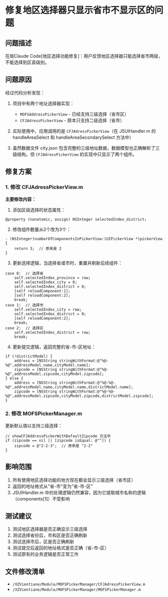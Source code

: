# 修复地区选择器只显示省市不显示区的问题

## 问题描述

在局Claude Code[地区选择功能修复]：用户反馈地区选择器只能选择省市两级，不能选择到区县级别。

## 问题原因

经过代码分析发现：

1. 项目中有两个地址选择器实现：
   - `MOFSAddressPickerView` - 已经支持三级选择（省市区）
   - `CFJAdressPickerView` - 原本只支持二级选择（省市）

2. 实际使用中，应用调用的是 `CFJAdressPickerView`（在 JSUIHandler.m 的 handleAreaSelect 和 handleAreaSecondarySelect 方法中）

3. 虽然数据文件 city.json 包含完整的三级地址数据，数据模型也正确解析了三级结构，但 `CFJAdressPickerView` 的实现中只显示了两个组件。

## 修复方案

### 1. 修改 CFJAdressPickerView.m

**主要修改内容：**

1. 添加区级选择的状态属性：
```objc
@property (nonatomic, assign) NSInteger selectedIndex_district;
```

2. 修改组件数量从2个改为3个：
```objc
- (NSInteger)numberOfComponentsInPickerView:(UIPickerView *)pickerView {
    return 3;  // 原来是 2
}
```

3. 更新选择逻辑，当选择省或市时，重置并刷新后续组件：
```objc
case 0:  // 选择省
    self.selectedIndex_province = row;
    self.selectedIndex_city = 0;
    self.selectedIndex_district = 0;
    [self reloadComponent:1];
    [self reloadComponent:2];
    break;
case 1:  // 选择市
    self.selectedIndex_city = row;
    self.selectedIndex_district = 0;
    [self reloadComponent:2];
    break;
case 2:  // 选择区
    self.selectedIndex_district = row;
    break;
```

4. 更新提交逻辑，返回完整的省-市-区地址：
```objc
if (!districtModel) {
    address = [NSString stringWithFormat:@"%@-%@",addressModel.name,cityModel.name];
    zipcode = [NSString stringWithFormat:@"%@-%@",addressModel.zipcode,cityModel.zipcode];
} else {
    address = [NSString stringWithFormat:@"%@-%@-%@",addressModel.name,cityModel.name,districtModel.name];
    zipcode = [NSString stringWithFormat:@"%@-%@-%@",addressModel.zipcode,cityModel.zipcode,districtModel.zipcode];
}
```

### 2. 修改 MOFSPickerManager.m

更新默认值以支持三级选择：
```objc
// showCFJAddressPickerWithDefaultZipcode 方法中
if (zipcode == nil || [zipcode isEqual: @""]) {
    zipcode = @"2-2-3";  // 原来是 "2-2"
}
```

## 影响范围

1. 所有使用地区选择功能的地方现在都会显示三级选择（省市区）
2. 返回的地址格式从"省-市"变为"省-市-区"
3. JSUIHandler.m 中的处理逻辑仍然兼容，因为它提取城市名称的逻辑（components[1]）不受影响

## 测试建议

1. 测试地区选择器是否正确显示三级选择
2. 测试选择省份后，市和区是否正确刷新
3. 测试选择市后，区是否正确刷新
4. 测试提交后返回的地址格式是否正确（省-市-区）
5. 测试原有的业务逻辑是否正常工作

## 文件修改清单

- `/XZVientiane/Module/MOFSPickerManager/CFJAdressPickerView.m`
- `/XZVientiane/Module/MOFSPickerManager/MOFSPickerManager.m`